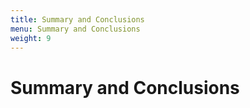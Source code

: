 ```yaml
---
title: Summary and Conclusions
menu: Summary and Conclusions
weight: 9
---
```


Summary and Conclusions
=======================

